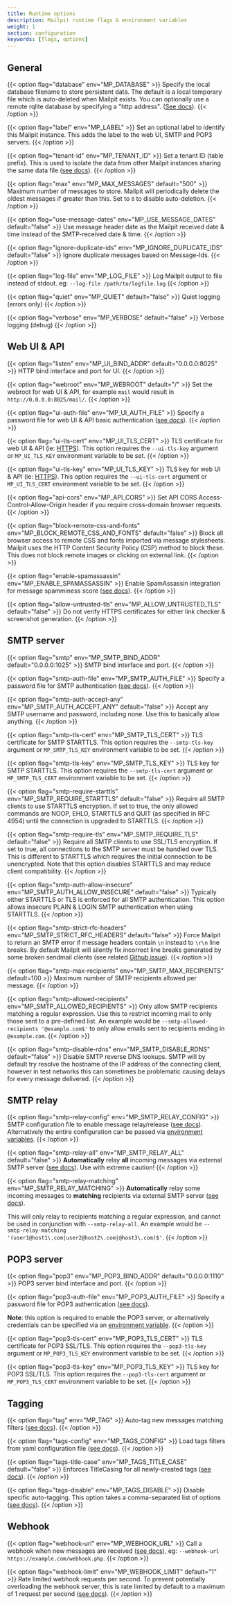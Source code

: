 ```yaml
---
title: Runtime options
description: Mailpit runtime flags & environment variables
weight: 1
section: configuration
keywords: [flags, options]
---
```


## General

{{< option flag="database" env="MP_DATABASE" >}}
Specify the local database filename to store persistent data. The default is a local temporary file which is auto-deleted when Mailpit exists.
You can optionally use a remote rqlite database by specifying a "http address". ([See docs](../email-storage/)).
{{< /option >}}

{{< option flag="label" env="MP_LABEL" >}}
Set an optional label to identify this Mailpit instance. This adds the label to the web UI, SMTP and POP3 servers.
{{< /option >}}

{{< option flag="tenant-id" env="MP_TENANT_ID" >}}
Set a tenant ID (table prefix). This is used to isolate the data from other Mailpit instances sharing the same data file ([see docs](../email-storage/)).
{{< /option >}}

{{< option flag="max" env="MP_MAX_MESSAGES" default="500" >}}
Maximum number of messages to store. Mailpit will periodically delete the oldest messages if greater than this.
Set to `0` to disable auto-deletion.
{{< /option >}}

{{< option flag="use-message-dates" env="MP_USE_MESSAGE_DATES" default="false" >}}
Use message header date as the Mailpit received date & time instead of the SMTP-received date & time.
{{< /option >}}

{{< option flag="ignore-duplicate-ids" env="MP_IGNORE_DUPLICATE_IDS" default="false" >}}
Ignore duplicate messages based on Message-Ids.
{{< /option >}}

{{< option flag="log-file" env="MP_LOG_FILE" >}}
Log Mailpit output to file instead of stdout. eg: `--log-file /path/to/logfile.log`
{{< /option >}}

{{< option flag="quiet" env="MP_QUIET" default="false" >}}
Quiet logging (errors only)
{{< /option >}}

{{< option flag="verbose" env="MP_VERBOSE" default="false" >}}
Verbose logging (debug)
{{< /option >}}


## Web UI & API

{{< option flag="listen" env="MP_UI_BIND_ADDR" default="0.0.0.0:8025" >}}
HTTP bind interface and port for UI.
{{< /option >}}

{{< option flag="webroot" env="MP_WEBROOT" default="/" >}}
Set the webroot for web UI & API, for example `mail` would result in `http://0.0.0.0:8025/mail/`.
{{< /option >}}

{{< option flag="ui-auth-file" env="MP_UI_AUTH_FILE" >}}
Specify a password file for web UI & API basic authentication ([see docs](../http/)).
{{< /option >}}

{{< option flag="ui-tls-cert" env="MP_UI_TLS_CERT" >}}
TLS certificate for web UI & API (ie: [HTTPS](../http/)). This option requires the `--ui-tls-key` argument or `MP_UI_TLS_KEY` environment variable to be set.
{{< /option >}}

{{< option flag="ui-tls-key" env="MP_UI_TLS_KEY" >}}
TLS key for web UI & API (ie: [HTTPS](../http/)). This option requires the `--ui-tls-cert` argument or `MP_UI_TLS_CERT` environment variable to be set.
{{< /option >}}

{{< option flag="api-cors" env="MP_API_CORS" >}}
Set API CORS Access-Control-Allow-Origin header if you require cross-domain browser requests.
{{< /option >}}

{{< option flag="block-remote-css-and-fonts" env="MP_BLOCK_REMOTE_CSS_AND_FONTS" default="false" >}}
Block all browser access to remote CSS and fonts imported via message stylesheets. 
Mailpit uses the HTTP Content Security Policy (CSP) method to block these. This does not block remote images or clicking on external link.
{{< /option >}}

{{< option flag="enable-spamassassin" env="MP_ENABLE_SPAMASSASSIN" >}}
Enable SpamAssassin integration for message spamminess score ([see docs](../spamassassin/)).
{{< /option >}}

{{< option flag="allow-untrusted-tls" env="MP_ALLOW_UNTRUSTED_TLS" default="false" >}}
Do not verify HTTPS certificates for either link checker & screenshot generation.
{{< /option >}}


## SMTP server

{{< option flag="smtp" env="MP_SMTP_BIND_ADDR" default="0.0.0.0:1025" >}}
SMTP bind interface and port.
{{< /option >}}

{{< option flag="smtp-auth-file" env="MP_SMTP_AUTH_FILE" >}}
Specify a password file for SMTP authentication ([see docs](../smtp/)).
{{< /option >}}


{{< option flag="smtp-auth-accept-any" env="MP_SMTP_AUTH_ACCEPT_ANY" default="false" >}}
Accept any SMTP username and password, including none. Use this to basically allow anything.
{{< /option >}}

{{< option flag="smtp-tls-cert" env="MP_SMTP_TLS_CERT" >}}
TLS certificate for SMTP STARTTLS. This option requires the `--smtp-tls-key` argument or `MP_SMTP_TLS_KEY` environment variable to be set.
{{< /option >}}

{{< option flag="smtp-tls-key" env="MP_SMTP_TLS_KEY" >}}
TLS key for SMTP STARTTLS. This option requires the `--smtp-tls-cert` argument or `MP_SMTP_TLS_CERT` environment variable to be set.
{{< /option >}}

{{< option flag="smtp-require-starttls" env="MP_SMTP_REQUIRE_STARTTLS" default="false" >}}
Require all SMTP clients to use STARTTLS encryption. If set to true, the only allowed commands are 
NOOP, EHLO, STARTTLS and QUIT (as specified in RFC 4954) until the connection is upgraded to STARTTLS.
{{< /option >}}

{{< option flag="smtp-require-tls" env="MP_SMTP_REQUIRE_TLS" default="false" >}}
Require all SMTP clients to use SSL/TLS encryption. If set to true, all connections to the SMTP server must be
handled over TLS. This is different to STARTTLS which requires the initial connection to be unencrypted. 
Note that this option disables STARTTLS and may reduce client compatibility.
{{< /option >}}

{{< option flag="smtp-auth-allow-insecure" env="MP_SMTP_AUTH_ALLOW_INSECURE" default="false" >}}
Typically either STARTTLS or TLS is enforced for all SMTP authentication. This option allows insecure PLAIN & LOGIN SMTP authentication when using STARTTLS. 
{{< /option >}}

{{< option flag="smtp-strict-rfc-headers" env="MP_SMTP_STRICT_RFC_HEADERS" default="false" >}}
Force Mailpit to return an SMTP error if message headers contain `\n` instead to `\r\n` line breaks.
By default Mailpit will silently fix incorrect line breaks generated by some broken sendmail clients (see related [Github issue](https://github.com/axllent/mailpit/issues/87)).
{{< /option >}}

{{< option flag="smtp-max-recipients" env="MP_SMTP_MAX_RECIPIENTS" default=100 >}}
Maximum number of SMTP recipients allowed per message.
{{< /option >}}

{{< option flag="smtp-allowed-recipients" env="MP_SMTP_ALLOWED_RECIPIENTS" >}}
Only allow SMTP recipients matching a regular expression. Use this to restrict incoming mail to only those sent to a pre-defined list.
An example would be `--smtp-allowed-recipients '@example.com$'` to only allow emails sent to recipients ending in `@example.com`.
{{< /option >}}

{{< option flag="smtp-disable-rdns" env="MP_SMTP_DISABLE_RDNS" default="false" >}}
Disable SMTP reverse DNS lookups.
SMTP will by default try resolve the hostname of the IP address of the connecting client, however in test networks this can sometimes be problematic
causing delays for every message delivered.
{{< /option >}}


## SMTP relay

{{< option flag="smtp-relay-config" env="MP_SMTP_RELAY_CONFIG" >}}
SMTP configuration file to enable message relay/release ([see docs](../smtp-relay/)). Alternatively the entire configuration can be passed via [environment variables](../smtp-relay/#setting-via-environment).
{{< /option >}}

{{< option flag="smtp-relay-all" env="MP_SMTP_RELAY_ALL" default="false" >}}
**Automatically** relay **all** incoming messages via external SMTP server ([see docs](../smtp-relay/#automatically-relay-all-messages)).
Use with extreme caution!
{{< /option >}}

{{< option flag="smtp-relay-matching" env="MP_SMTP_RELAY_MATCHING" >}}
**Automatically** relay some incoming messages to **matching** recipients via external SMTP server ([see docs](../smtp-relay/#automatically-relay-some-messages)).

This will only relay to recipients matching a regular expression, and cannot be used in conjunction with `--smtp-relay-all`.
An example would be `--smtp-relay-matching '(user1@host1\.com|user2@host2\.com|@host3\.com)$'`.
{{< /option >}}


## POP3 server

{{< option flag="pop3" env="MP_POP3_BIND_ADDR" default="0.0.0.0:1110" >}}
POP3 server bind interface and port.
{{< /option >}}

{{< option flag="pop3-auth-file" env="MP_POP3_AUTH_FILE" >}}
Specify a password file for POP3 authentication ([see docs](../pop3/)). 

**Note**: this option is required to enable the POP3 server, or alternatively credentials can be specified via an [environment variable](../pop3/).
{{< /option >}}

{{< option flag="pop3-tls-cert" env="MP_POP3_TLS_CERT" >}}
TLS certificate for POP3 SSL/TLS. This option requires the `--pop3-tls-key` argument or `MP_POP3_TLS_KEY` environment variable to be set.
{{< /option >}}

{{< option flag="pop3-tls-key" env="MP_POP3_TLS_KEY" >}}
TLS key for POP3 SSL/TLS. This option requires the `--pop3-tls-cert` argument or `MP_POP3_TLS_CERT` environment variable to be set.
{{< /option >}}


## Tagging

{{< option flag="tag" env="MP_TAG" >}}
Auto-tag new messages matching filters ([see docs](../../usage/tagging/#set-filters-using---tag)).
{{< /option >}}

{{< option flag="tags-config" env="MP_TAGS_CONFIG" >}}
Load tags filters from yaml configuration file ([see docs](../../usage/tagging/#set-filters-using-a-config)).
{{< /option >}}

{{< option flag="tags-title-case" env="MP_TAGS_TITLE_CASE" default="false" >}}
Enforces TitleCasing for all newly-created tags ([see docs](../../usage/tagging/#enforcing-titlecase)).
{{< /option >}}

{{< option flag="tags-disable" env="MP_TAGS_DISABLE" >}}
Disable specific auto-tagging. This option takes a comma-separated list of options ([see docs](../../usage/tagging/#disable-auto-tagging)).
{{< /option >}}


## Webhook

{{< option flag="webhook-url" env="MP_WEBHOOK_URL" >}}
Call a webhook when new messages are received ([see docs](../../integration/webhook/)), eg: `--webhook-url https://example.com/webhook.php`.
{{< /option >}}

{{< option flag="webhook-limit" env="MP_WEBHOOK_LIMIT" default="1" >}}
Rate limited webhook requests per second.
To prevent potentially overloading the webhook server, this is rate limited by default to a maximum of 1 request per second ([see docs](../../integration/webhook/)).
{{< /option >}}
